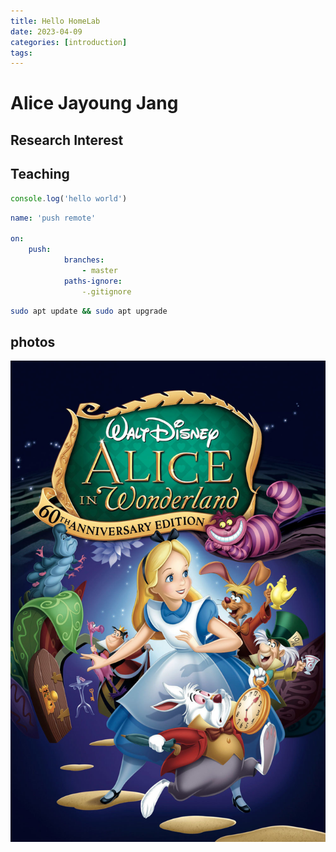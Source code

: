 ```yaml
---
title: Hello HomeLab
date: 2023-04-09
categories: [introduction]
tags: 
---
```


# Alice Jayoung Jang




## Research Interest


## Teaching


```javascript
console.log('hello world')
```


```yml
name: 'push remote'

on:
    push:
            branches:
                - master
            paths-ignore: 
                -.gitignore
```

```bash
sudo apt update && sudo apt upgrade
```


## photos
![img-description](/imgs/image_a80c747a.jpeg)

